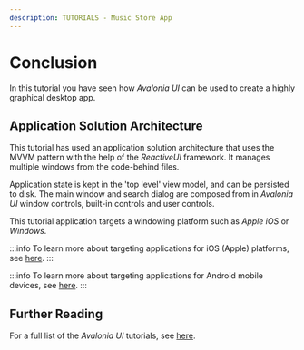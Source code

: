 ```yaml
---
description: TUTORIALS - Music Store App
---
```


# Conclusion

In this tutorial you have seen how _Avalonia UI_ can be used to create a highly graphical desktop app.&#x20;

## Application Solution Architecture

This tutorial has used an application solution architecture that uses the MVVM pattern with the help of the _ReactiveUI_ framework. It manages multiple windows from the code-behind files.&#x20;

Application state is kept in the 'top level' view model, and can be persisted to disk. The main window and search dialog are composed from in _Avalonia UI_ window controls, built-in controls and user controls.&#x20;

This tutorial application targets a windowing platform such as _Apple iOS_ or _Windows_.&#x20;

:::info
To learn more about targeting applications for iOS (Apple) platforms, see [here](../../guides/platforms/ios/).
:::

:::info
To learn more about targeting applications for Android mobile devices, see [here](../../guides/platforms/android/).
:::

## Further Reading

For a full list of the _Avalonia UI_ tutorials, see [here](broken-reference).
